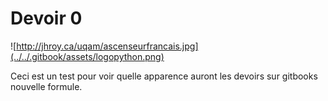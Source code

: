 # Devoir 0

![http://jhroy.ca/uqam/ascenseurfrancais.jpg](../../.gitbook/assets/logopython.png)

Ceci est un test pour voir quelle apparence auront les devoirs sur gitbooks nouvelle formule.

